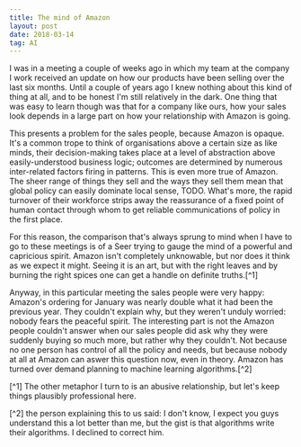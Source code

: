 ```yaml
---
title: The mind of Amazon
layout: post
date: 2018-03-14
tag: AI
---
```


I was in a meeting a couple of weeks ago in which my team at the company I work received an update on how our products have been selling over the last six months. Until a couple of years ago I knew nothing about this kind of thing at all, and to be honest I'm still relatively in the dark. One thing that was easy to learn though was that for a company like ours, how your sales look depends in a large part on how your relationship with Amazon is going.

This presents a problem for the sales people, because Amazon is opaque. It's a common trope to think of organisations above a certain size as like minds, their decision-making takes place at a level of abstraction above easily-understood business logic; outcomes are determined by numerous inter-related factors firing in patterns. This is even more true of Amazon. The sheer range of things they sell and the ways they sell them mean that global policy can easily dominate local sense, TODO. What's more, the rapid turnover of their workforce strips away the reassurance of a fixed point of human contact through whom to get reliable communications of policy in the first place.

For this reason, the comparison that's always sprung to mind when I have to go to these meetings is of a Seer trying to gauge the mind of a powerful and capricious  spirit. Amazon isn't completely unknowable, but nor does it think as we expect it might. Seeing it is an art, but with the right leaves and by burning the right spices one can get a handle on definite truths.[^1]

Anyway, in this particular meeting the sales people were very happy: Amazon's ordering for January was nearly double what it had been the previous year. They couldn't explain why, but they weren't unduly worried: nobody fears the peaceful spirit. The interesting part is not the Amazon people couldn't answer when our sales people did ask why they were suddenly buying so much more, but rather why they couldn't. Not because no one person has control of all the policy and needs, but because nobody at all at Amazon can aswer this question now, even in theory. Amazon has turned over demand planning to machine learning algorithms.[^2]



[^1] The other metaphor I turn to is an abusive relationship, but let's keep things plausibly professional here.

[^2] the person explaining this to us said: I don't know, I expect you guys understand this a lot better than me, but the gist is that algorithms write their algorithms. I declined to correct him.
